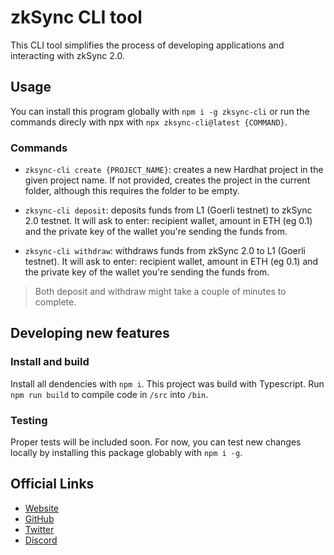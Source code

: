 # zkSync CLI tool

This CLI tool simplifies the process of developing applications and interacting with zkSync 2.0.

## Usage

You can install this program globally with `npm i -g zksync-cli` or run the commands direcly with npx with `npx zksync-cli@latest {COMMAND}`.

### Commands

- `zksync-cli create {PROJECT_NAME}`: creates a new Hardhat project in the given project name. If not provided, creates the project in the current folder, although this requires the folder to be empty.

- `zksync-cli deposit`: deposits funds from L1 (Goerli testnet) to zkSync 2.0 testnet. It will ask to enter: recipient wallet, amount in ETH (eg 0.1) and the private key of the wallet you're sending the funds from.

- `zksync-cli withdraw`: withdraws funds from zkSync 2.0 to L1 (Goerli testnet). It will ask to enter: recipient wallet, amount in ETH (eg 0.1) and the private key of the wallet you're sending the funds from.

> Both deposit and withdraw might take a couple of minutes to complete.

## Developing new features

### Install and build

Install all dendencies with `npm i`.
This project was build with Typescript. Run `npm run build` to compile code in `/src` into `/bin`.

### Testing

Proper tests will be included soon. For now, you can test new changes locally by installing this package globably with `npm i -g`.

## Official Links

- [Website](https://zksync.io/)
- [GitHub](https://github.com/matter-labs)
- [Twitter](https://twitter.com/zksync)
- [Discord](https://discord.gg/nMaPGrDDwk)

